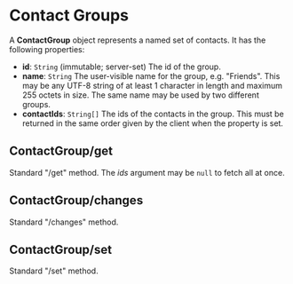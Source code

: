 # Contact Groups

A **ContactGroup** object represents a named set of contacts. It has the following properties:

- **id**: `String` (immutable; server-set)
  The id of the group.
- **name**: `String`
  The user-visible name for the group, e.g. "Friends". This may be any UTF-8 string of at least 1 character in length and maximum 255 octets in size. The same name may be used by two different groups.
- **contactIds**: `String[]`
  The ids of the contacts in the group. This must be returned in the same order given by the client when the property is set.

## ContactGroup/get

Standard "/get" method. The *ids* argument may be `null` to fetch all at once.

## ContactGroup/changes

Standard "/changes" method.

## ContactGroup/set

Standard "/set" method.
